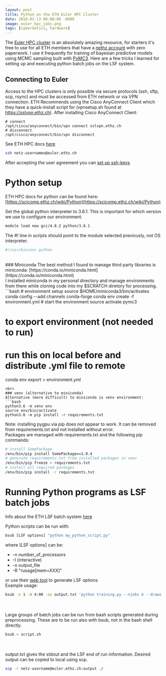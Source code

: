 ```yaml
---
layout: post
title: Python on the ETH Euler HPC Cluster
date: 2018-02-13 00:00:00 -0000
image: euler_hpc_jobs.png
tags: [cybernetics, hardware]
---
```

The [Euler HPC cluster](https://scicomp.ethz.ch/wiki/Euler) is an absolutely amazing resource, for starters it's free to use for all ETH members 
that have a [nethz account](https://www.isg.inf.ethz.ch/Main/HelpUserAccountsNethzAccount) with zero paperwork.
I use it frequently for training of bayesian predictive models using MCMC sampling built with [PyMC3](https://github.com/pymc-devs/pymc3).
Here are a few tricks I learned for setting up and executing python batch jobs on the LSF system.

## Connecting to Euler
Access to the HPC clusters is only possible via secure protocols (ssh, sftp, scp, rsync) and must 
be accessed from ETH network or via VPN connection. ETH Recommends using the Cisco AnyConnect Client which they have a quick-install script for (vpnsetup.sh found at https://sslvpn.ethz.ch).
After installing Cisco AnyConnect Client:
```
# connect
/opt/cisco/anyconnect/bin/vpn connect sslvpn.ethz.ch
# disconnect
/opt/cisco/anyconnect/bin/vpn disconnect
```

See ETH HPC docs [here](https://scicomp.ethz.ch/wiki/Getting_started_with_clusters#Euler)

```bash
ssh netz-usernameo@euler.ethz.ch
```
After accepting the user agreement you can [set up ssh-keys](https://scicomp.ethz.ch/wiki/Getting_started_with_clusters#SSH_keys)

# Python setup

ETH HPC docs for python can be found here: [https://scicomp.ethz.ch/wiki/Python](https://scicomp.ethz.ch/wiki/Python) <br>

Set the global python interpreter to 3.6.1. This is important for which version we use to configure our environment.<br>
```bash
module load new gcc/4.8.2 python/3.6.1
```

The #! line in scripts should point to the module selected previously, not OS interpreter.
```bash
#!/usr/bin/env python
```
<br>
### Miniconda
The best method I found to manage third party libraries is miniconda: [https://conda.io/miniconda.html](https://conda.io/miniconda.html)
<br>
I installed miniconda in my personal directory and manage environments from there while cloning code into my $SCRATCH
diretory for processing.
```bash
# environment setup
source $HOME/miniconda3/bin/activates
conda config --add channels conda-forge
conda env create -f environment.yml
# start the environment
source activate pymc3

# to export environment (not needed to run)
# run this on local before and distribute .yml file to remote
conda env export > environment.yml
 
```
<br>
### venv (alternative to miniconda)
Alternative (more difficult) to miniconda is venv environment:
```bash
python3.6 -m venv env
source env/bin/activate
python3.6 -m pip install -r requirements.txt
```
Note: installing pygpu via pip does not appear to work. It can be removed from requirements.txt and not installed without error. <br>
Packages are managed with requirements.txt and the following pip commands:
```bash
# install SomePackage
/env/bin/pip install SomePackage==1.0.4
# generate requirements.txt from installed packages in venv
/env/bin/pip freeze > requirements.txt
# install all required packages
/env/bin/pip install -r requirements.txt
```

# Running Python programs as LSF batch jobs

Info about the ETH LSF batch system [here](https://scicomp.ethz.ch/wiki/Using_the_batch_system) <br>

Python scripts can be run with:
```bash
bsub [LSF options] "python my_python_script.py"
```

where [LSF options] can be:
* -n number_of_processors
* -I (interactive)
* -o output_file
* -R "rusage[mem=XXX]"

or use their [web tool](https://scicomp.ethz.ch/lsf_submission_line_advisor/) to generate LSF options  <br>
Example usage:
```bash
bsub -n 1 -W 4:00 -oo output.txt 'python training.py --njobs 4 --draws 10000'
```
<br><br>
Large groups of batch jobs can be run from bash scripts generated during preprocessing. 
These are to be run also with bsub, not in the bash shell directly. 

```bash
bsub < script.sh
```
<br><br>
output.txt gives the stdout and the LSF end of run information. Desired output can be copied to local using scp.
```bash
scp -r netz-username@euler.ethz.ch:output ./
```
